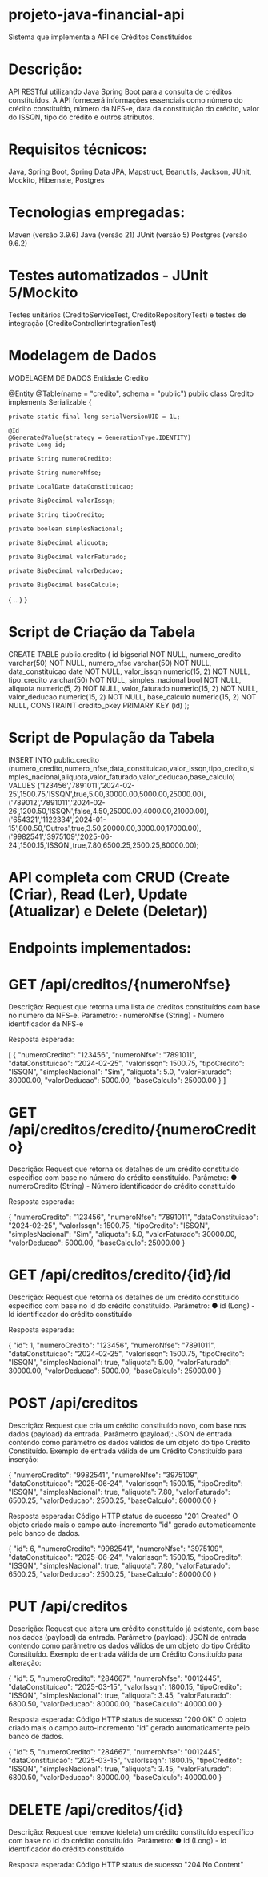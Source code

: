 # projeto-java-financial-api
Sistema que implementa a API de Créditos Constituídos
# Descrição:
API RESTful utilizando Java Spring Boot para a consulta de créditos constituídos. A API fornecerá informações essenciais como número do crédito constituído, número da NFS-e, data da constituição do crédito, valor do ISSQN, tipo do crédito e outros atributos.
# Requisitos técnicos:
Java, Spring Boot, Spring Data JPA, Mapstruct, Beanutils, Jackson, JUnit, Mockito, Hibernate, Postgres
# Tecnologias empregadas:
Maven (versão 3.9.6)
Java (versão 21)
JUnit (versão 5)
Postgres (versão 9.6.2)
# Testes automatizados - JUnit 5/Mockito
Testes unitários (CreditoServiceTest, CreditoRepositoryTest) e testes de integração (CreditoControllerIntegrationTest)


# Modelagem de Dados
MODELAGEM DE DADOS
Entidade Credito

@Entity
@Table(name = "credito", schema = "public")
public class Credito implements Serializable {
	
	private static final long serialVersionUID = 1L;
	
	@Id
	@GeneratedValue(strategy = GenerationType.IDENTITY)
	private Long id;
	
	private String numeroCredito;
	
	private String numeroNfse;
	
	private LocalDate dataConstituicao;
	
	private BigDecimal valorIssqn;
	
	private String tipoCredito;
	
	private boolean simplesNacional;
	
	private BigDecimal aliquota;
	
	private BigDecimal valorFaturado;
	
	private BigDecimal valorDeducao;
	
	private BigDecimal baseCalculo;

{ .. }
}

# Script de Criação da Tabela

CREATE TABLE public.credito (
	id bigserial NOT NULL,
	numero_credito varchar(50) NOT NULL,
	numero_nfse varchar(50) NOT NULL,
	data_constituicao date NOT NULL,
	valor_issqn numeric(15, 2) NOT NULL,
	tipo_credito varchar(50) NOT NULL,
	simples_nacional bool NOT NULL,
	aliquota numeric(5, 2) NOT NULL,
	valor_faturado numeric(15, 2) NOT NULL,
	valor_deducao numeric(15, 2) NOT NULL,
	base_calculo numeric(15, 2) NOT NULL,
	CONSTRAINT credito_pkey PRIMARY KEY (id)
);

# Script de População da Tabela

INSERT INTO public.credito (numero_credito,numero_nfse,data_constituicao,valor_issqn,tipo_credito,simples_nacional,aliquota,valor_faturado,valor_deducao,base_calculo) VALUES
	 ('123456','7891011','2024-02-25',1500.75,'ISSQN',true,5.00,30000.00,5000.00,25000.00),
	 ('789012','7891011','2024-02-26',1200.50,'ISSQN',false,4.50,25000.00,4000.00,21000.00),
	 ('654321','1122334','2024-01-15',800.50,'Outros',true,3.50,20000.00,3000.00,17000.00),
	 ('9982541','3975109','2025-06-24',1500.15,'ISSQN',true,7.80,6500.25,2500.25,80000.00);

 
# API completa com CRUD (Create (Criar), Read (Ler), Update (Atualizar) e Delete (Deletar))
# Endpoints implementados:
# GET /api/creditos/{numeroNfse}
Descrição: Request que retorna uma lista de créditos constituídos com base no número da NFS-e.
Parâmetro:
· numeroNfse (String) - Número identificador da NFS-e

Resposta esperada:

[
  {
    "numeroCredito": "123456",
    "numeroNfse": "7891011",
    "dataConstituicao": "2024-02-25",
    "valorIssqn": 1500.75,
    "tipoCredito": "ISSQN",
    "simplesNacional": "Sim",
    "aliquota": 5.0,
    "valorFaturado": 30000.00,
    "valorDeducao": 5000.00,
    "baseCalculo": 25000.00
  }
]

# GET /api/creditos/credito/{numeroCredito}
Descrição: Request que retorna os detalhes de um crédito constituído específico com base no número
do crédito constituído.
Parâmetro:
● numeroCredito (String) - Número identificador do crédito constituído

Resposta esperada:

{
  "numeroCredito": "123456",
  "numeroNfse": "7891011",
  "dataConstituicao": "2024-02-25",
  "valorIssqn": 1500.75,
  "tipoCredito": "ISSQN",
  "simplesNacional": "Sim",
  "aliquota": 5.0,
  "valorFaturado": 30000.00,
  "valorDeducao": 5000.00,
  "baseCalculo": 25000.00
}

# GET /api/creditos/credito/{id}/id
Descrição: Request que retorna os detalhes de um crédito constituído específico com base no id
do crédito constituído.
Parâmetro:
● id (Long) - Id identificador do crédito constituído

Resposta esperada:

{
  "id": 1,
  "numeroCredito": "123456",
  "numeroNfse": "7891011",
  "dataConstituicao": "2024-02-25",
  "valorIssqn": 1500.75,
  "tipoCredito": "ISSQN",
  "simplesNacional": true,
  "aliquota": 5.00,
  "valorFaturado": 30000.00,
  "valorDeducao": 5000.00,
  "baseCalculo": 25000.00
}

# POST /api/creditos
Descrição: Request que cria um crédito constituído novo, com base nos dados (payload) da entrada.
Parâmetro (payload):
JSON de entrada contendo como parâmetro os dados válidos de um objeto do tipo Crédito Constituído.
Exemplo de entrada válida de um Crédito Constituído para inserção:

{
    "numeroCredito": "9982541",
    "numeroNfse": "3975109",
    "dataConstituicao": "2025-06-24",
    "valorIssqn": 1500.15,
    "tipoCredito": "ISSQN",
    "simplesNacional": true,
    "aliquota": 7.80,
    "valorFaturado": 6500.25,
    "valorDeducao": 2500.25,
    "baseCalculo": 80000.00
}

Resposta esperada:
Código HTTP status de sucesso "201 Created"
O objeto criado mais o campo auto-incremento "id" gerado automaticamente pelo banco de dados.

{
    "id": 6,
    "numeroCredito": "9982541",
    "numeroNfse": "3975109",
    "dataConstituicao": "2025-06-24",
    "valorIssqn": 1500.15,
    "tipoCredito": "ISSQN",
    "simplesNacional": true,
    "aliquota": 7.80,
    "valorFaturado": 6500.25,
    "valorDeducao": 2500.25,
    "baseCalculo": 80000.00
}

# PUT /api/creditos
Descrição: Request que altera um crédito constituído já existente, com base nos dados (payload) da entrada.
Parâmetro (payload):
JSON de entrada contendo como parâmetro os dados válidos de um objeto do tipo Crédito Constituído.
Exemplo de entrada válida de um Crédito Constituído para alteração:

{
    "id": 5,
    "numeroCredito": "284667",
    "numeroNfse": "0012445",
    "dataConstituicao": "2025-03-15",
    "valorIssqn": 1800.15,
    "tipoCredito": "ISSQN",
    "simplesNacional": true,
    "aliquota": 3.45,
    "valorFaturado": 6800.50,
    "valorDeducao": 80000.00,
    "baseCalculo": 40000.00
}

Resposta esperada:
Código HTTP status de sucesso "200 OK"
O objeto criado mais o campo auto-incremento "id" gerado automaticamente pelo banco de dados.

{
    "id": 5,
    "numeroCredito": "284667",
    "numeroNfse": "0012445",
    "dataConstituicao": "2025-03-15",
    "valorIssqn": 1800.15,
    "tipoCredito": "ISSQN",
    "simplesNacional": true,
    "aliquota": 3.45,
    "valorFaturado": 6800.50,
    "valorDeducao": 80000.00,
    "baseCalculo": 40000.00
}

# DELETE /api/creditos/{id}
Descrição: Request que remove (deleta) um crédito constituído específico com base no id
do crédito constituído.
Parâmetro:
● id (Long) - Id identificador do crédito constituído

Resposta esperada:
Código HTTP status de sucesso "204 No Content"




